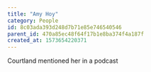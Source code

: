 ```yaml
---
title: "Amy Hoy"
category: People
id: 8c03ada393d248d7b71e85e746540546
parent_id: 470a85ec48f64f17b1e8ba374f4a187f
created_at: 1573654220371
---
```


Courtland mentioned her in a podcast
    